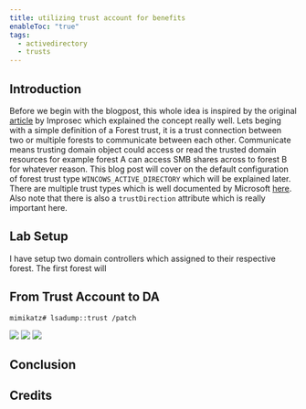 ```yaml
---
title: utilizing trust account for benefits
enableToc: "true"
tags:
  - activedirectory
  - trusts
---
```

## Introduction
Before we begin with the blogpost, this whole idea is inspired by the original [article](https://improsec.com/tech-blog/sid-filter-as-security-boundary-between-domains-part-7-trust-account-attack-from-trusting-to-trusted) by Improsec which explained the concept really well. Lets beging with a simple definition of a Forest trust, it is a trust connection between two or multiple forests to communicate between each other. Communicate means trusting domain object could access or read the trusted domain resources for example forest A can access SMB shares across to forest B for whatever reason. This blog post will cover on the default configuration of forest trust type `WINCOWS_ACTIVE_DIRECTORY` which will be explained later. There are multiple trust types which is well documented by Microsoft [here](https://docs.microsoft.com/en-us/openspecs/windows_protocols/ms-adts/e9a2d23c-c31e-4a6f-88a0-6646fdb51a3c).  Also note that there is also a `trustDirection` attribute which is really important here.

## Lab Setup
I have setup two domain controllers which assigned to their respective forest. The first forest will 

## From Trust Account to DA

```
mimikatz# lsadump::trust /patch
```

![](Pasted%20image%2020220718095631.png)
![](Pasted%20image%2020220718095835.png)
![](Pasted%20image%2020220718101634.png)
## Conclusion

## Credits